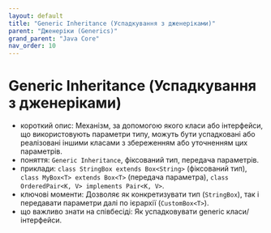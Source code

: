 ```yaml
---
layout: default
title: "Generic Inheritance (Успадкування з дженеріками)"
parent: "Дженеріки (Generics)"
grand_parent: "Java Core"
nav_order: 10
---
```


# Generic Inheritance (Успадкування з дженеріками)

*   короткий опис: Механізм, за допомогою якого класи або інтерфейси, що використовують параметри типу, можуть бути успадковані або реалізовані іншими класами з збереженням або уточненням цих параметрів.
*   поняття: `Generic Inheritance`, фіксований тип, передача параметрів.
*   приклади: `class StringBox extends Box<String>` (фіксований тип), `class MyBox<T> extends Box<T>` (передача параметра), `class OrderedPair<K, V> implements Pair<K, V>`.
*   ключові моменти: Дозволяє як конкретизувати тип (`StringBox`), так і передавати параметри далі по ієрархії (`CustomBox<T>`).
*   що важливо знати на співбесіді: Як успадковувати generic класи/інтерфейси.
